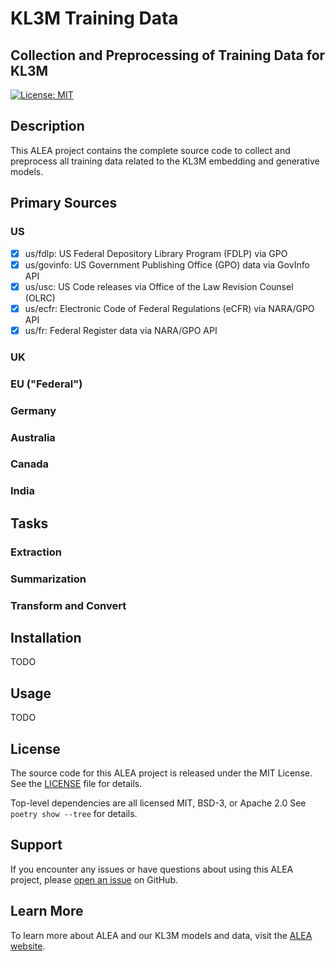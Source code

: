 # KL3M Training Data
## Collection and Preprocessing of Training Data for KL3M

[![License: MIT](https://img.shields.io/badge/License-MIT-yellow.svg)](https://opensource.org/licenses/MIT)

## Description

This ALEA project contains the complete source code to collect and preprocess all training data related to the
KL3M embedding and generative models.

## Primary Sources

### US

 * [x] us/fdlp: US Federal Depository Library Program (FDLP) via GPO
 * [x] us/govinfo: US Government Publishing Office (GPO) data via GovInfo API
 * [x] us/usc: US Code releases via Office of the Law Revision Counsel (OLRC)
 * [x] us/ecfr: Electronic Code of Federal Regulations (eCFR) via NARA/GPO API
 * [x] us/fr: Federal Register data via NARA/GPO API

### UK

### EU ("Federal")

### Germany

### Australia

### Canada

### India

## Tasks

### Extraction


### Summarization


### Transform and Convert



## Installation
TODO

## Usage
TODO

## License

The source code for this ALEA project is released under the MIT License. See the [LICENSE](LICENSE) file for details.

Top-level dependencies are all licensed MIT, BSD-3, or Apache 2.0  See `poetry show --tree` for details.

## Support

If you encounter any issues or have questions about using this ALEA project, please [open an issue](https://github.com/alea-institute/kl3m-data/issues) on GitHub.

## Learn More

To learn more about ALEA and our KL3M models and data, visit the [ALEA website](https://aleainstitute.ai/).
